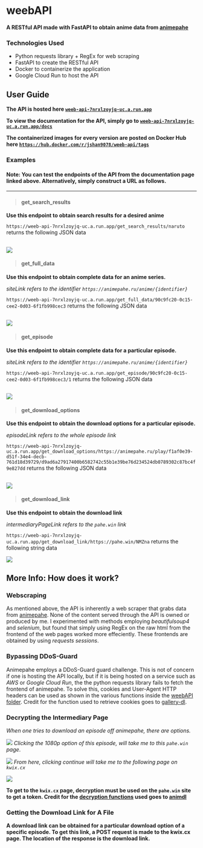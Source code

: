 # weebAPI
**A RESTful API made with FastAPI to obtain anime data from [animepahe](https://animepahe.ru/)**

### Technologies Used
- Python requests library + RegEx for web scraping
- FastAPI to create the RESTful API
- Docker to containerize the application
- Google Cloud Run to host the API

## User Guide
**The API is hosted here [`weeb-api-7nrxlzoyjq-uc.a.run.app`](https://weeb-api-7nrxlzoyjq-uc.a.run.app)**

**To view the documentation for the API, simply go to [`weeb-api-7nrxlzoyjq-uc.a.run.app/docs`](https://weeb-api-7nrxlzoyjq-uc.a.run.app/docs)**

**The containerized images for every version are posted on Docker Hub here [`https://hub.docker.com/r/jshan9078/weeb-api/tags`](https://hub.docker.com/r/jshan9078/weeb-api/tags)**

### Examples

#### **Note:** You can test the endpoints of the API from the documentation page linked above. Alternatively, simply construct a URL as follows.
-----
> #### get_search_results
**Use this endpoint to obtain search results for a desired anime**

`https://weeb-api-7nrxlzoyjq-uc.a.run.app/get_search_results/naruto` returns the following JSON data

![](https://cdn.discordapp.com/attachments/928022919337103393/1135464972726587402/image.png)
-----
> #### get_full_data
**Use this endpoint to obtain complete data for an anime series.**

*siteLink refers to the identifier `https://animepahe.ru/anime/{identifier}`*

`https://weeb-api-7nrxlzoyjq-uc.a.run.app/get_full_data/90c9fc20-0c15-cee2-0d03-6f1fb998cec3` returns the following JSON data

![](https://cdn.discordapp.com/attachments/928022919337103393/1135465749264216164/image.png)
-----
> #### get_episode
**Use this endpoint to obtain complete data for a particular episode.**

*siteLink refers to the identifier `https://animepahe.ru/anime/{identifier}`*

`https://weeb-api-7nrxlzoyjq-uc.a.run.app/get_episode/90c9fc20-0c15-cee2-0d03-6f1fb998cec3/1` returns the following JSON data

![](https://media.discordapp.net/attachments/928022919337103393/1135472403053563955/image.png?width=1440&height=90)
-----
> #### get_download_options
**Use this endpoint to obtain the download options for a particular episode.**

*episodeLink refers to the whole episode link*

`https://weeb-api-7nrxlzoyjq-uc.a.run.app/get_download_options/https://animepahe.ru/play/f1af0e39-d51f-34e4-decb-761d18d39729/d9ad6a27917400b6582742c55b1e39be76d234524db0789302c87bc4f9e827dd` returns the following JSON data

![](https://cdn.discordapp.com/attachments/928022919337103393/1135473723500134480/image.png)
-----
> #### get_download_link
**Use this endpoint to obtain the download link**

*intermediaryPageLink refers to the `pahe.win` link*

`https://weeb-api-7nrxlzoyjq-uc.a.run.app/get_download_link/https://pahe.win/NMZna` returns the following string data

![](https://cdn.discordapp.com/attachments/928022919337103393/1135474860278165565/image.png)

## More Info: How does it work?

### Webscraping
As mentioned above, the API is inherently a web scraper that grabs data from [animepahe](https://animepahe.ru/). None of the content served through the API is owned or produced by me. I experimented with methods employing *beautifulsoup4* and *selenium*, but found that simply using RegEx on the raw html from the frontend of the web pages worked more effeciently. These frontends are obtained by using *requests sessions*.

### Bypassing DDoS-Guard

Animepahe employs a DDoS-Guard guard challenge. This is not of concern if one is hosting the API locally, but if it is being hosted on a service such as *AWS* or *Google Cloud Run*, the the python requests library fails to fetch the frontend of animepahe. To solve this, cookies and User-Agent HTTP headers can be used as shown in the various functions inside the [weebAPI folder](https://github.com/JonnyACCI/weebAPI/tree/main/weebAPI). Credit for the function used to retrieve cookies goes to [gallery-dl](https://github.com/mikf/gallery-dl).

### Decrypting the Intermediary Page
*When one tries to download an episode off animepahe, there are options.*

![](https://cdn.discordapp.com/attachments/928022919337103393/1135459680689332284/image.png)
*Clicking the 1080p option of this episode, will take me to this `pahe.win` page*.

![](https://cdn.discordapp.com/attachments/928022919337103393/1135460137201578044/image.png)
*From here, clicking continue will take me to the following page on `kwix.cx`*

![](https://cdn.discordapp.com/attachments/928022919337103393/1135460951630544896/image.png)

**To get to the `kwix.cx` page, decryption must be used on the `pahe.win` site to get a token. Credit for the [decryption functions](https://github.com/JonnyACCI/weebAPI/blob/main/weebAPI/downloadmanager/decrypter.py) used goes to [animdl](https://github.com/justfoolingaround/animdl)**

### Getting the Download Link for A File
**A download link can be obtained for a particular download option of a specific episode. To get this link, a POST request is made to the kwix.cx page. The location of the response is the download link.**
